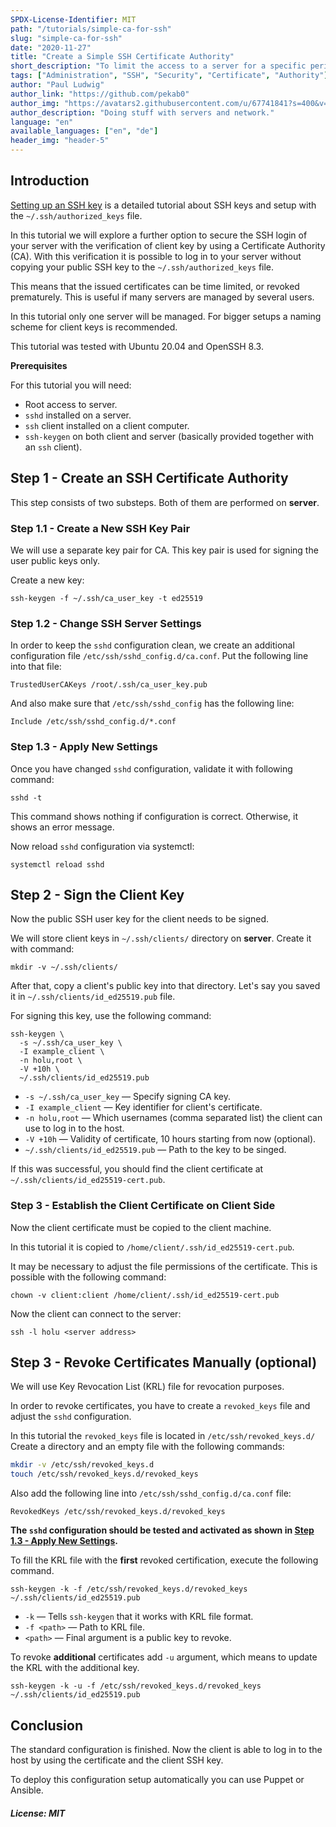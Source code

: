 ```yaml
---
SPDX-License-Identifier: MIT
path: "/tutorials/simple-ca-for-ssh"
slug: "simple-ca-for-ssh"
date: "2020-11-27"
title: "Create a Simple SSH Certificate Authority"
short_description: "To limit the access to a server for a specific period of time, an SSH Certificate Authority (CA) is suitable."
tags: ["Administration", "SSH", "Security", "Certificate", "Authority"]
author: "Paul Ludwig"
author_link: "https://github.com/pekab0"
author_img: "https://avatars2.githubusercontent.com/u/67741841?s=400&v=4"
author_description: "Doing stuff with servers and network."
language: "en"
available_languages: ["en", "de"]
header_img: "header-5"
---
```


## Introduction

[Setting up an SSH key](/tutorials/howto-ssh-key) is a detailed tutorial about SSH keys and setup with the `~/.ssh/authorized_keys` file.

In this tutorial we will explore a further option to secure the SSH login of your server with the verification of client key by using a Certificate Authority (CA).
With this verification it is possible to log in to your server without copying your public SSH key to the `~/.ssh/authorized_keys` file.

This means that the issued certificates can be time limited, or revoked prematurely.
This is useful if many servers are managed by several users.

In this tutorial only one server will be managed.
For bigger setups a naming scheme for client keys is recommended.

This tutorial was tested with Ubuntu 20.04 and OpenSSH 8.3.

**Prerequisites**

For this tutorial you will need:

* Root access to server.
* `sshd` installed on a server.
* `ssh` client installed on a client computer.
* `ssh-keygen` on both client and server (basically provided together with an `ssh` client).

## Step 1 - Create an SSH Certificate Authority

This step consists of two substeps.
Both of them are performed on **server**.

### Step 1.1 - Create a New SSH Key Pair

We will use a separate key pair for CA.
This key pair is used for signing the user public keys only.

Create a new key:

```console
ssh-keygen -f ~/.ssh/ca_user_key -t ed25519
```

### Step 1.2 - Change SSH Server Settings

In order to keep the `sshd` configuration clean, we create an additional configuration file `/etc/ssh/sshd_config.d/ca.conf`.
Put the following line into that file:

```text
TrustedUserCAKeys /root/.ssh/ca_user_key.pub
```

And also make sure that `/etc/ssh/sshd_config` has the following line:

```text
Include /etc/ssh/sshd_config.d/*.conf
```

### Step 1.3 - Apply New Settings

Once you have changed `sshd` configuration, validate it with following command:

```console
sshd -t
```

This command shows nothing if configuration is correct.
Otherwise, it shows an error message.

Now reload `sshd` configuration via systemctl:

```console
systemctl reload sshd
```

## Step 2 - Sign the Client Key

Now the public SSH user key for the client needs to be signed.

We will store client keys in `~/.ssh/clients/` directory on **server**.
Create it with command:

```console
mkdir -v ~/.ssh/clients/
```

After that, copy a client's public key into that directory.
Let's say you saved it in `~/.ssh/clients/id_ed25519.pub` file.

For signing this key, use the following command:

```console
ssh-keygen \
  -s ~/.ssh/ca_user_key \
  -I example_client \
  -n holu,root \
  -V +10h \
  ~/.ssh/clients/id_ed25519.pub
```

* `-s ~/.ssh/ca_user_key` — Specify signing CA key.
* `-I example_client` — Key identifier for client's certificate.
* `-n holu,root` — Which usernames (comma separated list) the client can use to log in to the host.
* `-V +10h` — Validity of certificate, 10 hours starting from now (optional).
* `~/.ssh/clients/id_ed25519.pub` — Path to the key to be singed.

If this was successful, you should find the client certificate at `~/.ssh/clients/id_ed25519-cert.pub`.

### Step 3 - Establish the Client Certificate on Client Side

Now the client certificate must be copied to the client machine.

In this tutorial it is copied to `/home/client/.ssh/id_ed25519-cert.pub`.

It may be necessary to adjust the file permissions of the certificate.
This is possible with the following command:

```console
chown -v client:client /home/client/.ssh/id_ed25519-cert.pub
```

Now the client can connect to the server:

```console
ssh -l holu <server address>
```

## Step 3 - Revoke Certificates Manually (optional)

We will use Key Revocation List (KRL) file for revocation purposes.

In order to revoke certificates, you have to create a `revoked_keys` file and adjust the `sshd` configuration.

In this tutorial the `revoked_keys` file is located in `/etc/ssh/revoked_keys.d/`
Create a directory and an empty file with the following commands:

```bash
mkdir -v /etc/ssh/revoked_keys.d
touch /etc/ssh/revoked_keys.d/revoked_keys
```

Also add the following line into `/etc/ssh/sshd_config.d/ca.conf` file:

```text
RevokedKeys /etc/ssh/revoked_keys.d/revoked_keys
```

**The `sshd` configuration should be tested and activated as shown in [Step 1.3 - Apply New Settings](#step-13---apply-new-settings).**

To fill the KRL file with the **first** revoked certification, execute the following command.

```console
ssh-keygen -k -f /etc/ssh/revoked_keys.d/revoked_keys ~/.ssh/clients/id_ed25519.pub
```

* `-k` — Tells `ssh-keygen` that it works with KRL file format.
* `-f <path>` — Path to KRL file.
* `<path>` — Final argument is a public key to revoke.

To revoke **additional** certificates add `-u` argument, which means to update the KRL with the additional key.

```console
ssh-keygen -k -u -f /etc/ssh/revoked_keys.d/revoked_keys ~/.ssh/clients/id_ed25519.pub
```

## Conclusion

The standard configuration is finished.
Now the client is able to log in to the host by using the certificate and the client SSH key.

To deploy this configuration setup automatically you can use Puppet or Ansible.

##### License: MIT

<!--

Contributor's Certificate of Origin

By making a contribution to this project, I certify that:

(a) The contribution was created in whole or in part by me and I have
    the right to submit it under the license indicated in the file; or

(b) The contribution is based upon previous work that, to the best of my
    knowledge, is covered under an appropriate license and I have the
    right under that license to submit that work with modifications,
    whether created in whole or in part by me, under the same license
    (unless I am permitted to submit under a different license), as
    indicated in the file; or

(c) The contribution was provided directly to me by some other person
    who certified (a), (b) or (c) and I have not modified it.

(d) I understand and agree that this project and the contribution are
    public and that a record of the contribution (including all personal
    information I submit with it, including my sign-off) is maintained
    indefinitely and may be redistributed consistent with this project
    or the license(s) involved.

Signed-off-by: ["paulelu@gmx.de Paul Ludwig"]

-->
